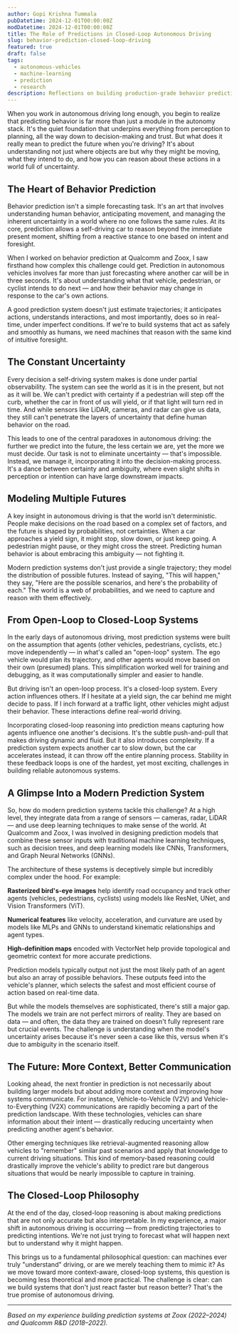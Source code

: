 ```yaml
---
author: Gopi Krishna Tummala
pubDatetime: 2024-12-01T00:00:00Z
modDatetime: 2024-12-01T00:00:00Z
title: The Role of Predictions in Closed-Loop Autonomous Driving
slug: behavior-prediction-closed-loop-driving
featured: true
draft: false
tags:
  - autonomous-vehicles
  - machine-learning
  - prediction
  - research
description: Reflections on building production-grade behavior prediction systems at Zoox and Qualcomm — and why closed-loop reasoning is the bridge between perception and planning.
---
```


When you work in autonomous driving long enough, you begin to realize that predicting behavior is far more than just a module in the autonomy stack. It's the quiet foundation that underpins everything from perception to planning, all the way down to decision-making and trust. But what does it really mean to predict the future when you're driving? It's about understanding not just where objects are but why they might be moving, what they intend to do, and how you can reason about these actions in a world full of uncertainty.

## The Heart of Behavior Prediction

Behavior prediction isn't a simple forecasting task. It's an art that involves understanding human behavior, anticipating movement, and managing the inherent uncertainty in a world where no one follows the same rules. At its core, prediction allows a self-driving car to reason beyond the immediate present moment, shifting from a reactive stance to one based on intent and foresight.

When I worked on behavior prediction at Qualcomm and Zoox, I saw firsthand how complex this challenge could get. Prediction in autonomous vehicles involves far more than just forecasting where another car will be in three seconds. It's about understanding what that vehicle, pedestrian, or cyclist intends to do next — and how their behavior may change in response to the car's own actions.

A good prediction system doesn't just estimate trajectories; it anticipates actions, understands interactions, and most importantly, does so in real-time, under imperfect conditions. If we're to build systems that act as safely and smoothly as humans, we need machines that reason with the same kind of intuitive foresight.

## The Constant Uncertainty

Every decision a self-driving system makes is done under partial observability. The system can see the world as it is in the present, but not as it will be. We can't predict with certainty if a pedestrian will step off the curb, whether the car in front of us will yield, or if that light will turn red in time. And while sensors like LiDAR, cameras, and radar can give us data, they still can't penetrate the layers of uncertainty that define human behavior on the road.

This leads to one of the central paradoxes in autonomous driving: the further we predict into the future, the less certain we are, yet the more we must decide. Our task is not to eliminate uncertainty — that's impossible. Instead, we manage it, incorporating it into the decision-making process. It's a dance between certainty and ambiguity, where even slight shifts in perception or intention can have large downstream impacts.

## Modeling Multiple Futures

A key insight in autonomous driving is that the world isn't deterministic. People make decisions on the road based on a complex set of factors, and the future is shaped by probabilities, not certainties. When a car approaches a yield sign, it might stop, slow down, or just keep going. A pedestrian might pause, or they might cross the street. Predicting human behavior is about embracing this ambiguity — not fighting it.

Modern prediction systems don't just provide a single trajectory; they model the distribution of possible futures. Instead of saying, "This will happen," they say, "Here are the possible scenarios, and here's the probability of each." The world is a web of probabilities, and we need to capture and reason with them effectively.

## From Open-Loop to Closed-Loop Systems

In the early days of autonomous driving, most prediction systems were built on the assumption that agents (other vehicles, pedestrians, cyclists, etc.) move independently — in what's called an "open-loop" system. The ego vehicle would plan its trajectory, and other agents would move based on their own (presumed) plans. This simplification worked well for training and debugging, as it was computationally simpler and easier to handle.

But driving isn't an open-loop process. It's a closed-loop system. Every action influences others. If I hesitate at a yield sign, the car behind me might decide to pass. If I inch forward at a traffic light, other vehicles might adjust their behavior. These interactions define real-world driving.

Incorporating closed-loop reasoning into prediction means capturing how agents influence one another's decisions. It's the subtle push-and-pull that makes driving dynamic and fluid. But it also introduces complexity. If a prediction system expects another car to slow down, but the car accelerates instead, it can throw off the entire planning process. Stability in these feedback loops is one of the hardest, yet most exciting, challenges in building reliable autonomous systems.

## A Glimpse Into a Modern Prediction System

So, how do modern prediction systems tackle this challenge? At a high level, they integrate data from a range of sensors — cameras, radar, LiDAR — and use deep learning techniques to make sense of the world. At Qualcomm and Zoox, I was involved in designing prediction models that combine these sensor inputs with traditional machine learning techniques, such as decision trees, and deep learning models like CNNs, Transformers, and Graph Neural Networks (GNNs).

The architecture of these systems is deceptively simple but incredibly complex under the hood. For example:

**Rasterized bird's-eye images** help identify road occupancy and track other agents (vehicles, pedestrians, cyclists) using models like ResNet, UNet, and Vision Transformers (ViT).

**Numerical features** like velocity, acceleration, and curvature are used by models like MLPs and GNNs to understand kinematic relationships and agent types.

**High-definition maps** encoded with VectorNet help provide topological and geometric context for more accurate predictions.

Prediction models typically output not just the most likely path of an agent but also an array of possible behaviors. These outputs feed into the vehicle's planner, which selects the safest and most efficient course of action based on real-time data.

But while the models themselves are sophisticated, there's still a major gap. The models we train are not perfect mirrors of reality. They are based on data — and often, the data they are trained on doesn't fully represent rare but crucial events. The challenge is understanding when the model's uncertainty arises because it's never seen a case like this, versus when it's due to ambiguity in the scenario itself.

## The Future: More Context, Better Communication

Looking ahead, the next frontier in prediction is not necessarily about building larger models but about adding more context and improving how systems communicate. For instance, Vehicle-to-Vehicle (V2V) and Vehicle-to-Everything (V2X) communications are rapidly becoming a part of the prediction landscape. With these technologies, vehicles can share information about their intent — drastically reducing uncertainty when predicting another agent's behavior.

Other emerging techniques like retrieval-augmented reasoning allow vehicles to "remember" similar past scenarios and apply that knowledge to current driving situations. This kind of memory-based reasoning could drastically improve the vehicle's ability to predict rare but dangerous situations that would be nearly impossible to capture in training.

## The Closed-Loop Philosophy

At the end of the day, closed-loop reasoning is about making predictions that are not only accurate but also interpretable. In my experience, a major shift in autonomous driving is occurring — from predicting trajectories to predicting intentions. We're not just trying to forecast what will happen next but to understand why it might happen.

This brings us to a fundamental philosophical question: can machines ever truly "understand" driving, or are we merely teaching them to mimic it? As we move toward more context-aware, closed-loop systems, this question is becoming less theoretical and more practical. The challenge is clear: can we build systems that don't just react faster but reason better? That's the true promise of autonomous driving.

---

*Based on my experience building prediction systems at Zoox (2022–2024) and Qualcomm R&D (2018–2022).*
